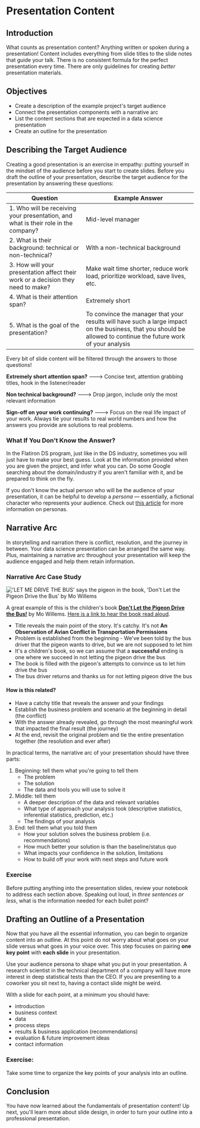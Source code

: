 # Presentation Content

## Introduction 

What counts as presentation content? Anything written or spoken during a presentation! Content includes everything from slide titles to the slide notes that guide your talk. There is no consistent formula for the perfect presentation every time. There are only guidelines for creating _better_ presentation materials.

## Objectives

- Create a description of the example project's target audience
- Connect the presentation components with a narrative arc
- List the content sections that are expected in a data science presentation
- Create an outline for the presentation

## Describing the Target Audience

Creating a good presentation is an exercise in empathy: putting yourself in the mindset of the audience before you start to create slides. Before you draft the outline of your presentation, describe the target audience for the presentation by answering these questions:

| **Question** | **Example Answer** |
|--------------|----------------|
| 1. Who will be receiving your presentation, and what is their role in the company? |  Mid-level manager |
| 2. What is their background: technical or non-technical? | With a non-technical background |
| 3. How will your presentation affect their work or a decision they need to make? | Make wait time shorter, reduce work load, prioritize workload, save lives, etc. |
| 4. What is their attention span? | Extremely short |
| 5. What is the goal of the presentation? | To convince the manager that your results will have such a large impact on the business, that you should be allowed to continue the future work of your analysis |

Every bit of slide content will be filtered through the answers to those questions! 

**Extremely short attention span?** ---> Concise text, attention grabbing titles, hook in the listener/reader

**Non technical background?** ---> Drop jargon, include only the most relevant information

**Sign-off on your work continuing?** ---> Focus on the real life impact of your work. Always tie your results to real world numbers and how the answers you provide are solutions to real problems.

### What If You Don't Know the Answer?

In the Flatiron DS program, just like in the DS industry, sometimes you will just have to make your best guess. Look at the information provided when you are given the project, and infer what you can. Do some Google searching about the domain/industry if you aren't familiar with it, and be prepared to think on the fly.

If you don't know the actual person who will be the audience of your presentation, it can be helpful to develop a _persona_ — essentially, a fictional character who represents your audience. Check out [this article](https://www.interaction-design.org/literature/article/personas-why-and-how-you-should-use-them) for more information on personas.

## Narrative Arc

In storytelling and narration there is conflict, resolution, and the journey in between. Your data science presentation can be arranged the same way. Plus, maintaining a narrative arc throughout your presentation will keep the audience engaged and help them retain information.

### Narrative Arc Case Study

!['LET ME DRIVE THE BUS' says the pigeon in the book, 'Don't Let the Pigeon Drive the Bus' by Mo Willems](images/Dont-Let-the-Pigeon-Drive-the-Bus-14-1024x518.jpg)

A great example of this is the children's book [__Don't Let the Pigeon Drive the Bus!__](http://pigeonpresents.com/books/dont-let-the-pigeon-drive-the-bus/) by Mo Willems. [Here is a link to hear the book read aloud](https://www.youtube.com/watch?v=n-dHeNfXtgc).

- Title reveals the main point of the story. It's catchy. It's not __An Observation of Avian Conflict in Transportation Permissions__
- Problem is established from the beginning - We've been told by the bus driver that the pigeon wants to drive, but we are not supposed to let him
- It's a children's book, so we can assume that a **successful** ending is one where we succeed in not letting the pigeon drive the bus
- The book is filled with the pigeon's attempts to convince us to let him drive the bus
- The bus driver returns and thanks us for not letting pigeon drive the bus

#### How is this related?

- Have a catchy title that reveals the answer and your findings
- Establish the business problem and scenario at the beginning in detail (the conflict)
- With the answer already revealed, go through the most meaningful work that impacted the final result (the journey)
- At the end, revisit the original problem and tie the entire presentation together (the resolution and ever after)

In practical terms, the narrative arc of your presentation should have three parts:

1. Beginning: tell them what you're going to tell them
    * The problem
    * The solution
    * The data and tools you will use to solve it
2. Middle: tell them
    * A deeper description of the data and relevant variables
    * What type of approach your analysis took (descriptive statistics, inferential statistics, prediction, etc.)
    * The findings of your analysis
3. End: tell them what you told them
    * How your solution solves the business problem (i.e. recommendations)
    * How much better your solution is than the baseline/status quo
    * What impacts your confidence in the solution, limitations
    * How to build off your work with next steps and future work

### Exercise

Before putting anything into the presentation slides, review your notebook to address each section above. Speaking out loud, in _three sentences or less_, what is the information needed for each bullet point?

## Drafting an Outline of a Presentation

Now that you have all the essential information, you can begin to organize content into an outline. At this point do not worry about what goes on your slide versus what goes in your voice over. This step focuses on pairing **one key point** with **each slide** in your presentation.

Use your audience persona to shape what you put in your presentation. A research scientist in the technical department of a company will have more interest in deep statistical tests than the CEO. If you are presenting to a coworker you sit next to, having a contact slide might be weird.

With a slide for each point, at a minimum you should have:

-  introduction
- business context
- data 
- process steps
- results & business application (recommendations)
- evaluation & future improvement ideas
- contact information


### Exercise: 

Take some time to organize the key points of your analysis into an outline.

## Conclusion

You have now learned about the fundamentals of presentation content! Up next, you'll learn more about slide design, in order to turn your outline into a professional presentation.

